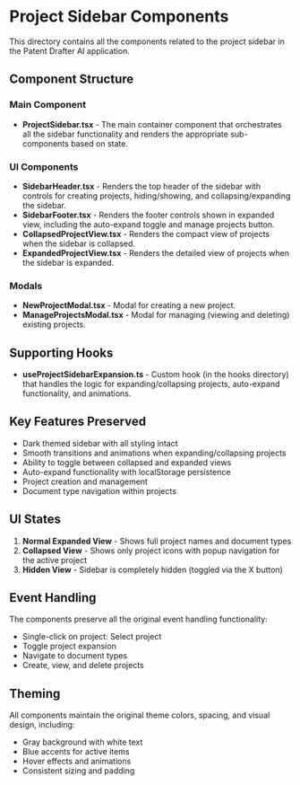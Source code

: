 # Project Sidebar Components

This directory contains all the components related to the project sidebar in the Patent Drafter AI application.

## Component Structure

### Main Component

- **ProjectSidebar.tsx** - The main container component that orchestrates all the sidebar functionality and renders the appropriate sub-components based on state.

### UI Components

- **SidebarHeader.tsx** - Renders the top header of the sidebar with controls for creating projects, hiding/showing, and collapsing/expanding the sidebar.
- **SidebarFooter.tsx** - Renders the footer controls shown in expanded view, including the auto-expand toggle and manage projects button.
- **CollapsedProjectView.tsx** - Renders the compact view of projects when the sidebar is collapsed.
- **ExpandedProjectView.tsx** - Renders the detailed view of projects when the sidebar is expanded.

### Modals

- **NewProjectModal.tsx** - Modal for creating a new project.
- **ManageProjectsModal.tsx** - Modal for managing (viewing and deleting) existing projects.

## Supporting Hooks

- **useProjectSidebarExpansion.ts** - Custom hook (in the hooks directory) that handles the logic for expanding/collapsing projects, auto-expand functionality, and animations.

## Key Features Preserved

- Dark themed sidebar with all styling intact
- Smooth transitions and animations when expanding/collapsing projects
- Ability to toggle between collapsed and expanded views
- Auto-expand functionality with localStorage persistence
- Project creation and management
- Document type navigation within projects

## UI States

1. **Normal Expanded View** - Shows full project names and document types
2. **Collapsed View** - Shows only project icons with popup navigation for the active project
3. **Hidden View** - Sidebar is completely hidden (toggled via the X button)

## Event Handling

The components preserve all the original event handling functionality:

- Single-click on project: Select project
- Toggle project expansion
- Navigate to document types
- Create, view, and delete projects

## Theming

All components maintain the original theme colors, spacing, and visual design, including:

- Gray background with white text
- Blue accents for active items
- Hover effects and animations
- Consistent sizing and padding
